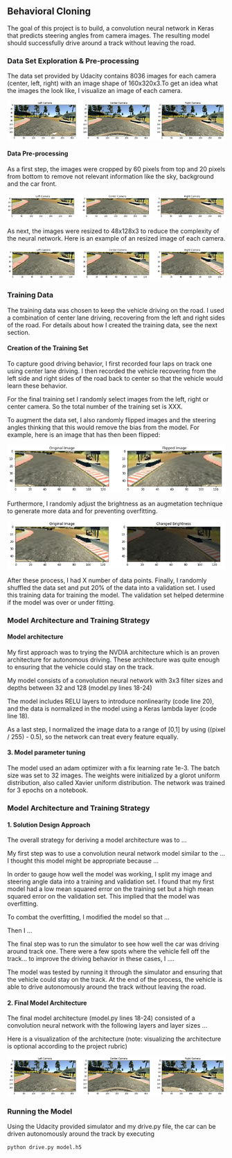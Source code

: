 [//]: # (Image References)

[image1]: ./images/original.png "Original Images"
[image2]: ./images/cropped.png "Cropped Images"
[image3]: ./images/resized.png "Resized Images"
[image4]: ./images/flipped.png "Flipped Image"
[image5]: ./images/brightness.png "Recovery Image"

## Behavioral Cloning 

The goal of this project is to build, a convolution neural network in Keras that predicts steering angles from camera images. The resulting model should successfully drive around a track without leaving the road.  

### Data Set Exploration & Pre-processing

The data set provided by Udacity contains 8036 images for each camera (center, left, right) with an image shape of 160x320x3.To get an idea what the images the look like, I visualize an image of each camera.

![alt text][image1]

#### Data Pre-processing 

As a first step, the images were cropped by 60 pixels from top and 20 pixels from bottom to remove not relevant information like the sky, background and the car front.

![alt text][image2]

As next, the images were resized to 48x128x3 to reduce the complexity of the neural network. Here is an example of an resized image of each camera. 

![alt text][image3]

### Training Data

The training data was chosen to keep the vehicle driving on the road. I used a combination of center lane driving, recovering from the left and right sides of the road. For details about how I created the training data, see the next section. 

#### Creation of the Training Set 

To capture good driving behavior, I first recorded four laps on track one using center lane driving. I then recorded the vehicle recovering from the left side and right sides of the road back to center so that the vehicle would learn these behavior. 

For the final training set I randomly select images from the left, right or center camera. So the total number of the training set is XXX. 

To augment the data set, I also randomly flipped images and the steering angles thinking that this would remove the bias from the model. For example, here is an image that has then been flipped:

![alt text][image4]

Furthermore, I randomly adjust the brightness as an augmetation technique to generate more data and for preventing overfitting. 

![alt text][image5]

After these process, I had X number of data points. Finally, I randomly shuffled the data set and put 20% of the data into a validation set.  I used this training data for training the model. The validation set helped determine if the model was over or under fitting.

### Model Architecture and Training Strategy

#### Model architecture

My first approach was to trying the NVDIA architecture which is an proven architecture for autonomous driving. 
These architecture was quite enough to ensuring that the vehicle could stay on the track.

My model consists of a convolution neural network with 3x3 filter sizes and depths between 32 and 128 (model.py lines 18-24) 

The model includes RELU layers to introduce nonlinearity (code line 20), and the data is normalized in the model using a Keras lambda layer (code line 18). 

As a last step, I normalized the image data to a range of [0,1] by using ((pixel / 255) - 0.5), so the network can treat every feature equally.

#### 3. Model parameter tuning

The model used an adam optimizer with a fix learning rate 1e-3. The batch size was set to 32 images. The weights were initialized by a glorot uniform distribution, also called Xavier uniform distribution. The network was trained for 3 epochs on a notebook.

### Model Architecture and Training Strategy

#### 1. Solution Design Approach

The overall strategy for deriving a model architecture was to ...

My first step was to use a convolution neural network model similar to the ... I thought this model might be appropriate because ...

In order to gauge how well the model was working, I split my image and steering angle data into a training and validation set. I found that my first model had a low mean squared error on the training set but a high mean squared error on the validation set. This implied that the model was overfitting. 

To combat the overfitting, I modified the model so that ...

Then I ... 

The final step was to run the simulator to see how well the car was driving around track one. There were a few spots where the vehicle fell off the track... to improve the driving behavior in these cases, I ....

The model was tested by running it through the simulator and ensuring that the vehicle could stay on the track.
At the end of the process, the vehicle is able to drive autonomously around the track without leaving the road.

#### 2. Final Model Architecture

The final model architecture (model.py lines 18-24) consisted of a convolution neural network with the following layers and layer sizes ...

Here is a visualization of the architecture (note: visualizing the architecture is optional according to the project rubric)

![alt text][image1]

### Running the Model 
Using the Udacity provided simulator and my drive.py file, the car can be driven autonomously around the track by executing 
```sh
python drive.py model.h5
```
